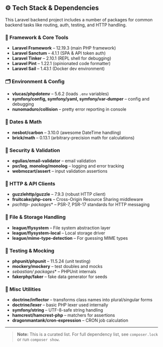 ## ⚙️ Tech Stack & Dependencies

This Laravel backend project includes a number of packages for common backend tasks like routing, auth, testing, and HTTP handling.

### 🧱 Framework & Core Tools
- **Laravel Framework** – 12.19.3 (main PHP framework)
- **Laravel Sanctum** – 4.1.1 (SPA & API token auth)
- **Laravel Tinker** – 2.10.1 (REPL shell for debugging)
- **Laravel Pint** – 1.22.1 (opinionated code formatter)
- **Laravel Sail** – 1.43.1 (Docker dev environment)

### 🗂 Environment & Config
- **vlucas/phpdotenv** – 5.6.2 (loads `.env` variables)
- **symfony/config, symfony/yaml, symfony/var-dumper** – config and debugging
- **nunomaduro/collision** – pretty error reporting in console

### 📆 Dates & Math
- **nesbot/carbon** – 3.10.0 (awesome DateTime handling)
- **brick/math** – 0.13.1 (arbitrary-precision math for calculations)

### 🔐 Security & Validation
- **egulias/email-validator** – email validation
- **psr/log**, **monolog/monolog** – logging and error tracking
- **webmozart/assert** – input validation assertions

### 📡 HTTP & API Clients
- **guzzlehttp/guzzle** – 7.9.3 (robust HTTP client)
- **fruitcake/php-cors** – Cross-Origin Resource Sharing middleware
- **psr/http-* packages** – PSR-7, PSR-17 standards for HTTP messaging

### 📁 File & Storage Handling
- **league/flysystem** – File system abstraction layer
- **league/flysystem-local** – Local storage driver
- **league/mime-type-detection** – For guessing MIME types

### 🧪 Testing & Mocking
- **phpunit/phpunit** – 11.5.24 (unit testing)
- **mockery/mockery** – test doubles and mocks
- **sebastian/* packages** – PHPUnit internals
- **fakerphp/faker** – fake data generator for seeds

### 📖 Misc Utilities
- **doctrine/inflector** – transforms class names into plural/singular forms
- **doctrine/lexer** – basic PHP lexer used internally
- **symfony/string** – UTF-8-safe string handling
- **hamcrest/hamcrest-php** – matchers for assertions
- **dragonmantank/cron-expression** – CRON job calculation

---

> **Note:** This is a curated list. For full dependency list, see `composer.lock` or run `composer show`.
